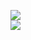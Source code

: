 [![](https://img.shields.io/badge/Made%20With-Github%20Spray-lightgrey.svg?style=for-the-badge&logo=github)](https://github.com/Annihil/github-spray#31858)  
[![](https://i.imgur.com/2DrTn0Z.gif)](https://github.com/Annihil/github-spray)
